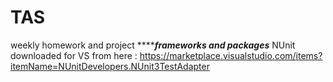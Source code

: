 # TAS
weekly homework and project
***********************************frameworks and packages*******************************
NUnit downloaded for VS from here : https://marketplace.visualstudio.com/items?itemName=NUnitDevelopers.NUnit3TestAdapter
